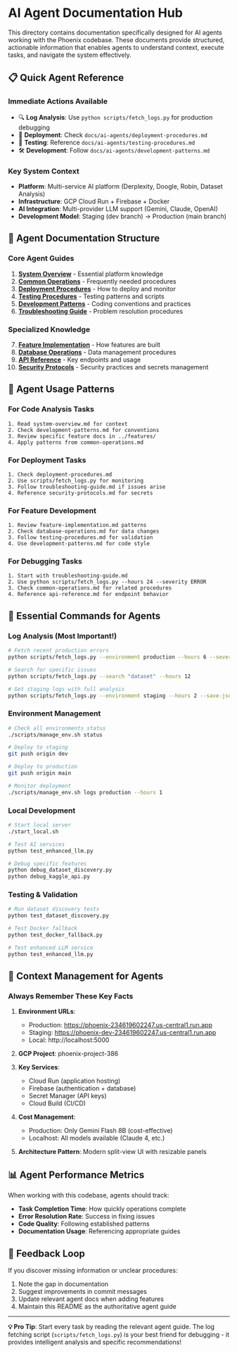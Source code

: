 # AI Agent Documentation Hub

This directory contains documentation specifically designed for AI agents working with the Phoenix codebase. These documents provide structured, actionable information that enables agents to understand context, execute tasks, and navigate the system effectively.

## 📋 **Quick Agent Reference**

### **Immediate Actions Available**
- 🔍 **Log Analysis**: Use `python scripts/fetch_logs.py` for production debugging
- 🚀 **Deployment**: Check `docs/ai-agents/deployment-procedures.md` 
- 🧪 **Testing**: Reference `docs/ai-agents/testing-procedures.md`
- 🛠️ **Development**: Follow `docs/ai-agents/development-patterns.md`

### **Key System Context**
- **Platform**: Multi-service AI platform (Derplexity, Doogle, Robin, Dataset Analysis)
- **Infrastructure**: GCP Cloud Run + Firebase + Docker
- **AI Integration**: Multi-provider LLM support (Gemini, Claude, OpenAI)
- **Development Model**: Staging (dev branch) → Production (main branch)

## 📁 **Agent Documentation Structure**

### **Core Agent Guides**
1. **[System Overview](./system-overview.md)** - Essential platform knowledge
2. **[Common Operations](./common-operations.md)** - Frequently needed procedures  
3. **[Deployment Procedures](./deployment-procedures.md)** - How to deploy and monitor
4. **[Testing Procedures](./testing-procedures.md)** - Testing patterns and scripts
5. **[Development Patterns](./development-patterns.md)** - Coding conventions and practices
6. **[Troubleshooting Guide](./troubleshooting-guide.md)** - Problem resolution procedures

### **Specialized Knowledge**
7. **[Feature Implementation](./feature-implementation.md)** - How features are built
8. **[Database Operations](./database-operations.md)** - Data management procedures
9. **[API Reference](./api-reference.md)** - Key endpoints and usage
10. **[Security Protocols](./security-protocols.md)** - Security practices and secrets management

## 🎯 **Agent Usage Patterns**

### **For Code Analysis Tasks**
```
1. Read system-overview.md for context
2. Check development-patterns.md for conventions
3. Review specific feature docs in ../features/
4. Apply patterns from common-operations.md
```

### **For Deployment Tasks**
```
1. Check deployment-procedures.md
2. Use scripts/fetch_logs.py for monitoring
3. Follow troubleshooting-guide.md if issues arise
4. Reference security-protocols.md for secrets
```

### **For Feature Development**
```
1. Review feature-implementation.md patterns
2. Check database-operations.md for data changes
3. Follow testing-procedures.md for validation
4. Use development-patterns.md for code style
```

### **For Debugging Tasks**
```
1. Start with troubleshooting-guide.md
2. Use python scripts/fetch_logs.py --hours 24 --severity ERROR
3. Check common-operations.md for related procedures
4. Reference api-reference.md for endpoint behavior
```

## 🔧 **Essential Commands for Agents**

### **Log Analysis** (Most Important!)
```bash
# Fetch recent production errors
python scripts/fetch_logs.py --environment production --hours 6 --severity ERROR

# Search for specific issues  
python scripts/fetch_logs.py --search "dataset" --hours 12

# Get staging logs with full analysis
python scripts/fetch_logs.py --environment staging --hours 2 --save-json
```

### **Environment Management**
```bash
# Check all environments status
./scripts/manage_env.sh status

# Deploy to staging
git push origin dev

# Deploy to production  
git push origin main

# Monitor deployment
./scripts/manage_env.sh logs production --hours 1
```

### **Local Development**
```bash
# Start local server
./start_local.sh

# Test AI services
python test_enhanced_llm.py

# Debug specific features
python debug_dataset_discovery.py
python debug_kaggle_api.py
```

### **Testing & Validation**
```bash
# Run dataset discovery tests
python test_dataset_discovery.py

# Test Docker fallback
python test_docker_fallback.py

# Test enhanced LLM service
python test_enhanced_llm.py
```

## 🧠 **Context Management for Agents**

### **Always Remember These Key Facts**
1. **Environment URLs**:
   - Production: https://phoenix-234619602247.us-central1.run.app
   - Staging: https://phoenix-dev-234619602247.us-central1.run.app
   - Local: http://localhost:5000

2. **GCP Project**: phoenix-project-386

3. **Key Services**:
   - Cloud Run (application hosting)
   - Firebase (authentication + database)
   - Secret Manager (API keys)
   - Cloud Build (CI/CD)

4. **Cost Management**:
   - Production: Only Gemini Flash 8B (cost-effective)
   - Localhost: All models available (Claude 4, etc.)

5. **Architecture Pattern**: Modern split-view UI with resizable panels

## 📊 **Agent Performance Metrics**

When working with this codebase, agents should track:
- **Task Completion Time**: How quickly operations complete
- **Error Resolution Rate**: Success in fixing issues
- **Code Quality**: Following established patterns
- **Documentation Usage**: Referencing appropriate guides

## 🔄 **Feedback Loop**

If you discover missing information or unclear procedures:
1. Note the gap in documentation
2. Suggest improvements in commit messages
3. Update relevant agent docs when adding features
4. Maintain this README as the authoritative agent guide

---

**💡 Pro Tip**: Start every task by reading the relevant agent guide. The log fetching script (`scripts/fetch_logs.py`) is your best friend for debugging - it provides intelligent analysis and specific recommendations!